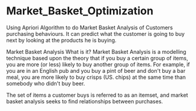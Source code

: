 # Market_Basket_Optimization



Using Apriori Algorithm to do Market Basket Analysis of Customers purchasing behaviours. It can predict what the customer is going to buy next by looking at the products he is buying.

Market Basket Analysis What is it? Market Basket Analysis is a modelling technique based upon the theory that if you buy a certain group of items, you are more (or less) likely to buy another group of items. For example, if you are in an English pub and you buy a pint of beer and don't buy a bar meal, you are more likely to buy crisps (US. chips) at the same time than somebody who didn't buy beer.

The set of items a customer buys is referred to as an itemset, and market basket analysis seeks to find relationships between purchases.
